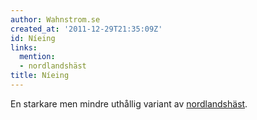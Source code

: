 ```yaml
---
author: Wahnstrom.se
created_at: '2011-12-29T21:35:09Z'
id: Níeing
links:
  mention:
  - nordlandshäst
title: Níeing
---
```


En starkare men mindre uthållig variant av [nordlandshäst].

  [nordlandshäst]: nordlandshäst